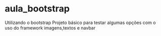 # aula_bootstrap
Utilizando o bootstrap
Projeto básico para testar algumas opções com o uso do framework
imagens,textos e navbar
